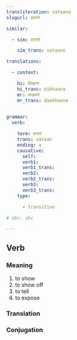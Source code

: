 ```yaml
---
transliteration: vataano
slugurl: वताणो

similar:

  - sim: वटाणो

    sim_trans: vataano

translations:

  - context:

    hi: दिखाना
    hi_trans: dikhaana
    mr: दाखवणे
    mr_trans: daakhavne
    

grammar:
  verb:

    term: वताण
    trans: vataan
    ending: a
    causative:
      self:
      verb1:
      verb1_trans:
      verb2:
      verb2_trans:
      verb3:
      verb3_trans:
    type:

      - transitive

# abc: abc   

---
```


## Verb

<!-- <fos :grammar="grammar" ></fos> -->

### Meaning

1. to show
2. to show off
3. to tell
4. to expose

### Translation

<translation :translation="translations" ></translation>

### Conjugation

<verb-conj :grammar="grammar" ></verb-conj>
